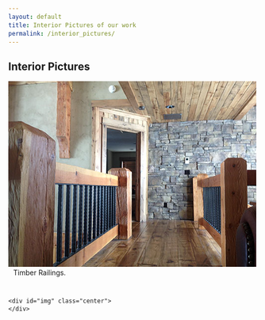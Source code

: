 ```yaml
---
layout: default
title: Interior Pictures of our work
permalink: /interior_pictures/
---
```


<div class="row">
  <div class="col-lg-3">
  </div>
  <div class="col-xs-12 col-lg-6">
    <h2 class="spacer-top marginleft10">Interior Pictures</h2>
    <div id="primer">
      <img src="/assets/images/timber_railings.jpg" alt="Timber Railings" class="img-rounded img-responsive" />
      <br>
      <div style="margin-bottom: 40px; margin-left: 10px;" class="lead">Timber Railings.</div>
    </div>

    <div id="img" class="center">
    </div>
  </div>
  <div class="col-lg-3">
  </div>
</div>

<script type="text/javascript">
// for the interior stuff
$().ready(function() {

  if ($('#img').length === 0) {
    return false;
  }

  var img = [
                {src: '/assets/images/stone_box.jpg', alt: '6\' Stone Box', text: '6\' Stone Box'},
                {src: '/assets/images/sculpted_shower_door.jpg', alt: 'Sculpted Shower Door', text: 'Sculpted Shower Door'},
                {src: '/assets/images/reclaimed_timber_ceiling.jpg', alt: 'Reclaimed Timber Ceiling', text: 'Reclaimed Timber Ceiling'},
                {src: '/assets/images/kitchen_0914.jpg', alt: 'Kitchen', text: 'Kitchen'},
                {src: '/assets/images/iron_fireplace_doors.jpg', alt: 'Iron Fireplace Doors', text: 'Iron Fireplace Doors'},
                {src: '/assets/images/fireplace_0914.jpg', alt: 'Fireplace', text: 'Fireplace'},
                {src: '/assets/images/decorative_railing.jpg', alt: 'Decorative Railing', text: 'Decorative Railing'},
                {src: '/assets/images/copper_ceiling.jpg', alt: 'Copper Ceiling', text: 'Copper Ceiling'},
                {src: '/assets/images/familyroom.jpg', alt: 'Buffalo Bend at River Rim Ranch', text: 'Buffalo Bend at River Rim Ranch.'},
                {src: '/assets/images/custom_barnwood_oven_hood.jpg', alt: 'Custom barnwood oven hood', text: 'Custom Barnwood ovenhood.'},
                {src: '/assets/images/horse_stalls.jpg', alt: 'Custom horse stalls.', text: 'Custom stalls.'},
                {src: '/assets/images/wanscot.jpg', alt: 'Coffered ceiling with Craftsman style wanscot', text: 'Coffered ceiling with Craftsman style wanscot.'},
                {src: '/assets/images/curved_staircase.jpg', alt: 'Circular Stairs with custom stair treads', text: 'Circular Stairs with custom stair treads.'},
                {src: '/assets/images/green_room.jpg', alt: 'Three tone paint with chair rail moldings', text: 'Three tone paint with chair rail moldings.'},
                {src: '/assets/images/custom_range_hood.jpg', alt: 'Custom range hood', text: 'Custom range hood.'},
                {src: '/assets/images/stone_fireplace_1.jpg', alt: 'Stone Fireplace', text: 'Stone Fireplace.'},
                {src: '/assets/images/barn_wood_ceiling.jpg', alt: 'Barn wood ceiling', text: 'Barn wood ceiling.'},
                {src: '/assets/images/barn_door.jpg', alt: 'Barn Door', text: 'Barn Door.'},
                {src: '/assets/images/custom_wood_kitchen.jpg', alt: 'Custom Wood Kitchen', text: 'Custom Wood Kitchen.'},
                {src: '/assets/images/custom_hood_design.jpg', alt: 'Custom Range Hood Design', text: 'Custom Range Hood Design.'},
                {src: '/assets/images/log_rail.jpg', alt: 'Log Stair Rail', text: 'Log Stair Rail.'},
                {src: '/assets/images/euro_shower.jpg', alt: 'Euro Shower Door', text: 'Euro Shower Door.'},
                {src: '/assets/images/wet_bar.jpg', alt: 'Wet Bar', text: 'Wet Bar.'},
                {src: '/assets/images/stone_fireplace.jpg', alt: 'Stone fireplace', text: 'Stone fireplace.'},
                {src: '/assets/images/detailed_ceiling_work.jpg', alt: 'Detailed ceiling work', text: 'Detailed ceiling work.'},
                {src: '/assets/images/custom_kitchen_design.jpg', alt: 'Custom kitchen design', text: 'Custom kitchen design.'},
                {src: '/assets/images/barn_door_feature.jpg', alt: 'Barn door feature', text: 'Barn door feature.'},
                {src: '/assets/images/timber_details.jpg', alt: 'Timber details', text: 'Timber details.'},
                {src: '/assets/images/archway_1.jpg', alt: 'Custom archway feature', text: 'Custom archway feature.'},
                {src: '/assets/images/custom_trim.jpg', alt: 'Custom trim', text: 'Custom trim.'},
                {src: '/assets/images/custom_home.jpg', alt: 'Custom entertainment center', text: 'Custom entertainment center.'},
                {src: '/assets/images/stairs_1.jpg', alt: 'Custom woodwork/stairs', text: 'Custom woodwork/stairs.'},
                {src: '/assets/images/fireplace_1.jpg', alt: 'Custom fireplace/mantle', text: 'Custom fireplace/mantle.'},
                {src: '/assets/images/dining_1.jpg', alt: 'Dining - Kitchen - Living', text: 'Dining - Kitchen - Living.'},
                {src: '/assets/images/kitchen_1.jpg', alt: 'Kitchen', text: 'Kitchen.'},
                {src: '/assets/images/ceiling_1.jpg', alt: 'Custom wood ceiling', text: 'Custom wood ceiling.'},
                {src: '/assets/images/banister.jpg', alt: 'Timber balcony', text: 'Timber balcony.'},
                {src: '/assets/images/kitchen.jpg', alt: 'Custom kitchen', text: 'Custom kitchen.'},
                {src: '/assets/images/staircase.jpg', alt: 'Timber stairs and balcony', text: 'Timber stairs and balcony.'},
                {src: '/assets/images/archway.jpg', alt: 'Archway feature in Rexburg custom home', text: 'Archway feature in Rexburg custom home.'},
                {src: '/assets/images/circular_staircase.jpg', alt: 'Circular staircase in Rexburg custom home', text: 'Circular staircase in Rexburg custom home.'},
                {src: '/assets/images/custom_fireplace.jpg', alt: 'Custom fireplace front in Island Park cabin', text: 'Custom fireplace front in Island Park cabin.'},
                {src: '/assets/images/timber_staircase.jpg', alt: 'Timber staircase in a cabin', text: 'Timber staircase in a cabin.'},
                {src: '/assets/images/entry_way.jpg', alt: 'Entry Way with custom floor', text: 'Entry Way with Custom Hardwood Floor'},
                {src: '/assets/images/stair_case_custom.jpg', alt: 'Custom Staircase and cat walk', text: 'Custom stair case'},
                {src: '/assets/images/kitchen_custom.jpg', alt: 'Custom kitchen', text: 'Custom Kitchen'}
               ];

  for (var i = img.length - 1; i >= 0; i--){
    imageLoader(img[i]);
  };

});

var imageLoader = function(imageDetail) {
  var img = new Image();

  $(img)
      // once the image has loaded, execute this code
      .load(function () {
        // set the image hidden by default
        $(this).hide();

        // with the holding div #loader, apply:
        $('#img')
          // remove the loading class (so no background spinner),
          .removeClass('loading')
          // then insert our image
          .append(this)
          .append('<br /><div style="margin-bottom: 40px;margin-left: 10px;" class="lead">' + imageDetail.text + '</div>');

        // fade our image in to create a nice effect
        $(this).fadeIn();
      })

      // if there was an error loading the image, react accordingly
      .error(function () {
        alert('error');
        // notify the user that the image could not be loaded
      })

      // *finally*, set the src attribute of the new image to our image
      .attr('src', imageDetail.src)
      .attr('alt', imageDetail.alt)
      .attr('class', 'img-rounded img-responsive');

};
</script>
